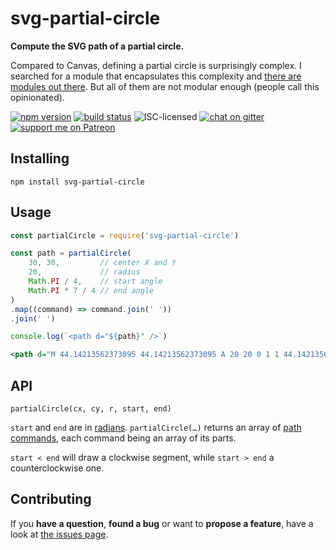 # svg-partial-circle

**Compute the SVG path of a partial circle.**

Compared to Canvas, defining a partial circle is surprisingly complex. I searched for a module that encapsulates this complexity and [there are modules out there](https://github.com/search?l=JavaScript&q=svg+progress+circle). But all of them are not modular enough (people call this opinionated).

[![npm version](https://img.shields.io/npm/v/svg-partial-circle.svg)](https://www.npmjs.com/package/svg-partial-circle)
[![build status](https://img.shields.io/travis/derhuerst/svg-partial-circle.svg)](https://travis-ci.org/derhuerst/svg-partial-circle)
![ISC-licensed](https://img.shields.io/github/license/derhuerst/svg-partial-circle.svg)
[![chat on gitter](https://badges.gitter.im/derhuerst.svg)](https://gitter.im/derhuerst)
[![support me on Patreon](https://img.shields.io/badge/support%20me-on%20patreon-fa7664.svg)](https://patreon.com/derhuerst)


## Installing

```shell
npm install svg-partial-circle
```


## Usage

```js
const partialCircle = require('svg-partial-circle')

const path = partialCircle(
	30, 30,         // center X and Y
	20,             // radius
	Math.PI / 4,    // start angle
	Math.PI * 7 / 4 // end angle
)
.map((command) => command.join(' '))
.join(' ')

console.log(`<path d="${path}" />`)
```

```svg
<path d="M 44.14213562373095 44.14213562373095 A 20 20 0 1 1 44.14213562373095 15.857864376269045" />
```


## API

```
partialCircle(cx, cy, r, start, end)
```

`start` and `end` are in [radians](https://en.wikipedia.org/wiki/Radian). `partialCircle(…)` returns an array of [path commands](https://developer.mozilla.org/en-US/docs/Web/SVG/Attribute/d), each command being an array of its parts.

`start < end` will draw a clockwise segment, while `start > end` a counterclockwise one.


## Contributing

If you **have a question**, **found a bug** or want to **propose a feature**, have a look at [the issues page](https://github.com/derhuerst/svg-partial-circle/issues).
